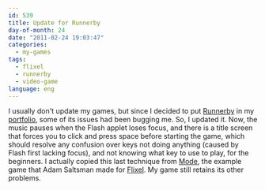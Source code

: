 ```yaml
---
id: 539
title: Update for Runnerby
day-of-month: 24
date: "2011-02-24 19:03:47"
categories:
  - my-games
tags:
  - flixel
  - runnerby
  - video-game
language: eng
---
```


I usually don't update my games, but since I decided to put [Runnerby](/tag/runnerby/) in my [portfolio](//www.agj.cl/portfolio/), some of its issues had been bugging me. So, I updated it. Now, the music pauses when the Flash applet loses focus, and there is a title screen that forces you to click and press space before starting the game, which should resolve any confusion over keys not doing anything (caused by Flash first lacking focus), and not knowing what key to use to play, for the beginners. I actually copied this last technique from [Mode](http://adamatomic.com/mode/), the example game that Adam Saltsman made for [Flixel](http://flixel.org/). My game still retains its other problems.
